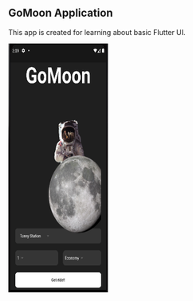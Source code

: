 ## GoMoon Application

This app is created for learning about basic Flutter UI.

<img src="assets\images\goMoonPic.png" alt="Go Moon app picture" width="200px" height="500px">
